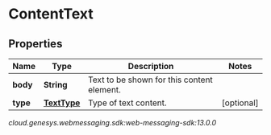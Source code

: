 # ContentText


## Properties

| Name | Type | Description | Notes |
| ------------ | ------------- | ------------- | ------------- |
| **body** | **String** | Text to be shown for this content element. |  |
| **type** | [**TextType**](TextType) | Type of text content. |  [optional] |




_cloud.genesys.webmessaging.sdk:web-messaging-sdk:13.0.0_

